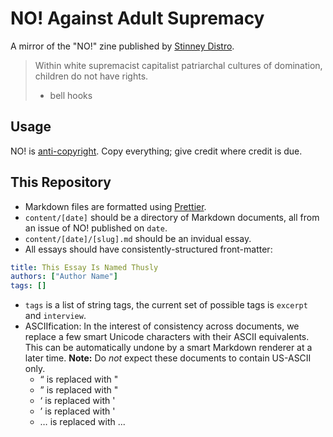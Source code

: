 # NO! Against Adult Supremacy

A mirror of the "NO!" zine published by [Stinney Distro](https://stinneydistro.wordpress.com/).

> Within white supremacist capitalist patriarchal cultures of domination, children do not have rights.
>
> - bell hooks

## Usage

NO! is [anti-copyright](https://www.anticopyright.com/). Copy everything; give credit where credit is due.

## This Repository

- Markdown files are formatted using [Prettier](https://prettier.io/).
- `content/[date]` should be a directory of Markdown documents, all from an issue of NO! published on `date`.
- `content/[date]/[slug].md` should be an invidual essay.
- All essays should have consistently-structured front-matter:

```yml
title: This Essay Is Named Thusly
authors: ["Author Name"]
tags: []
```

- `tags` is a list of string tags, the current set of possible tags is `excerpt` and `interview`.
- ASCIIfication: In the interest of consistency across documents, we replace a few smart Unicode characters with their ASCII equivalents. This can be automatically undone by a smart Markdown renderer at a later time. **Note:** Do _not_ expect these documents to contain US-ASCII only.
  - “ is replaced with "
  - ” is replaced with "
  - ‘ is replaced with '
  - ’ is replaced with '
  - … is replaced with ...
